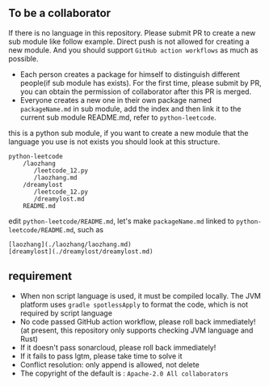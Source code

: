 To be a collaborator
---

If there is no language in this repository. Please submit PR to create a new sub module like follow example. 
Direct push is not allowed for creating a new module. And you should support `GitHub action workflows` as much as possible. 

* Each person creates a package for himself to distinguish different people(if sub module has exists). 
For the first time, please submit by PR, you can obtain the permission of collaborator after this PR is merged.
* Everyone creates a new one in their own package named `packageName.md` in sub module, add the index and then link it to the current sub module README.md, refer to `python-leetcode`.

this is a python sub module, if you want to create a new module that the language you use is not exists you should look at this structure.

```
python-leetcode
    /laozhang   
       /leetcode_12.py  
       /laozhang.md
    /dreamylost 
       /leetcode_12.py
       /dreamylost.md
    README.md
```

edit `python-leetcode/README.md`, let's make `packageName.md` linked to `python-leetcode/README.md`, such as

```
[laozhang](./laozhang/laozhang.md)
[dreamylost](./dreamylost/dreamylost.md)
```

## requirement

* When non script language is used, it must be compiled locally. The JVM platform uses `gradle spotlessApply` to format the code, which is not required by script language
* No code passed GitHub action workflow, please roll back immediately! (at present, this repository only supports checking JVM language and Rust)
* If it doesn't pass sonarcloud, please roll back immediately!
* If it fails to pass lgtm, please take time to solve it
* Conflict resolution: only append is allowed, not delete
* The copyright of the default is : `Apache-2.0 All collaborators`